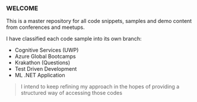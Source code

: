 ### WELCOME
This is a master repository for all code snippets, samples and demo content from conferences and meetups.

I have classified each code sample into its own branch:
- Cognitive Services (UWP)
- Azure Global Bootcamps
- Krakathon (Questions)
- Test Driven Development
- ML .NET Application

> I intend to keep refining my approach in the hopes of providing a structured way of accessing those codes
